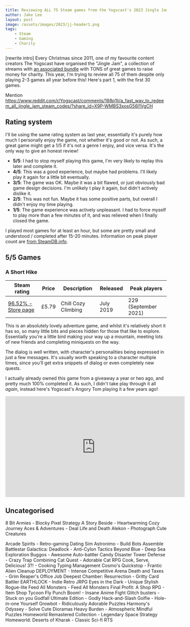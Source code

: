 ```yaml
---
title: Reviewing ALL 75 Steam games from the Yogscast's 2023 Jingle Jam charity bundle (part 1 of 3)
author: Jake Lee
layout: post
image: /assets/images/2023/jj-header1.png
tags:
    - Steam
    - Gaming
    - Charity
---
```


[rewrite intro]
Every Christmas since 2011, one of my favourite content creators The Yogscast have organised the "Jingle Jam", a collection of streams with [an associated bundle](https://jinglejam.tiltify.com/) with TONS of great games to raise money for charity. This year, I'm trying to review all 75 of them despite only playing 2-3 games all year before this! Here's part 1, with the first 30 games. 

Mention https://www.reddit.com/r/Yogscast/comments/188p1lj/a_fast_way_to_redeem_all_jingle_jam_steam_codes/?share_id=X9P-WMBS3xosG56l1VgCH

## Rating system

I'll be using the same rating system as last year, essentially it's purely how much I personally enjoy the game, not whether it's good or not. As such, a great game might get a 1/5 if it's not a genre I enjoy, and vice versa. It's the only way to give an honest review!

* **5/5**: I had to stop myself playing this game, I'm very likely to replay this later and complete it.
* **4/5**: This was a good experience, but maybe had problems. I'll likely play it again for a little bit eventually.
* **3/5**: The game was OK. Maybe it was a bit flawed, or just obviously bad game design decisions. I'm unlikely t play it again, but didn't actively dislike it. 
* **2/5**: This was not fun. Maybe it has some positive parts, but overall I didn't enjoy my time playing.
* **1/5**: The game experience was actively unpleasant. I had to force myself to play more than a few minutes of it, and was relieved when I finally closed the game. 

I played most games for at least an hour, but some are pretty small and understood / completed after 15-20 minutes. Information on peak player count are [from SteamDB.info](https://steamdb.info/).

## 5/5 Games

### A Short Hike

| Steam rating | Price | Description | Released | Peak players
| --- | --- | --- | --- | --- |
| [96.52% - Store page](https://store.steampowered.com/app/1055540/) | £5.79 | Chill Cozy Climbing | July 2019 | 229 (September 2021) |

This is an absolutely lovely adventure game, and whilst it's relatively short it has so, so many little bits and pieces hidden for those that like to explore. Essentially you're a little bird making your way up a mountain, meeting lots of new friends and completing miniquests on the way. 

The dialog is well written, with character's personalities being expressed in just a few messages. It's usually worth speaking to a character multiple times, since you'll get extra snippets of dialog or even completely new quests.

I actually already owned this game from a giveaway a year or two ago, and pretty much 100% completed it. As such, I didn't take play through it all *again*, instead here's Yogscast's Angory Tom playing it a few years ago!

<iframe width="560" height="315" src="https://www.youtube.com/embed/EzdAc-y6nSY?si=Tr1R8uA0b8OI_Yer" title="YouTube video player" frameborder="0" allow="accelerometer; autoplay; clipboard-write; encrypted-media; gyroscope; picture-in-picture; web-share" allowfullscreen></iframe>

## Uncategorised

8 Bit Armies - Blocky Pixel Strategy
A Story Beside - Heartwarming Cozy Journey
Aces & Adventures - Deal Life and Death
Alekon - Photograph Cute Creatures

Arcade Spirits - Retro-gaming Dating Sim
Astronimo - Build Bots Assemble
Battlestar Galactica: Deadlock - Anti-Cylon Tactics
Beyond Blue - Deep Sea Exploration
Buggos - Awesome Auto-battler
Candy Disaster Tower Defense - Crazy Trap Combining
Cat Quest - Adorable Cat RPG
Cook, Serve, Delicious! 3?! - Cooking Typing Management
Cosmo's Quickstop - Frantic Alien Cleanup
DEPLOYMENT - Intense Competitive Arena
Death and Taxes - Grim Reaper's Office Job
Deepest Chamber: Resurrection - Gritty Card Battler
EARTHLOCK - Indie Retro JRPG
Eyes in the Dark - Unique Stylish Rogue-lite
Feed All Monsters - Feed All Monsters
Final Profit: A Shop RPG - Item Shop Tycoon
Fly Punch Boom! - Insane Anime Fight
Glitch busters - Stuck on you
Godfall Ultimate Edition - Godly Hack-and-Slash
Golfie - Hole-in-one Yourself
Growbot - Ridiculously Adorable Puzzles
Harmony's Odyssey - Solve Cute Dioramas
Heavy Burden - Atmospheric Mindful Puzzles
Homeworld Remastered Collection - Legendary Space Strategy
Homeworld: Deserts of Kharak - Classic Sci-fi RTS